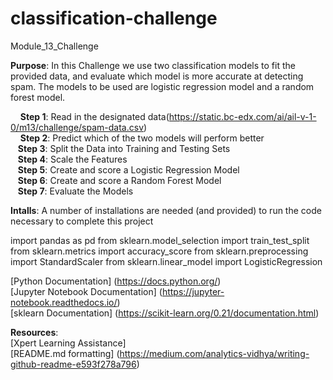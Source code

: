 # classification-challenge
Module_13_Challenge

__Purpose__: In this Challenge we use two classification models to fit the provided data, and evaluate which model is more accurate at detecting spam. The models to be used are logistic regression model and a random forest model.

  &nbsp; &nbsp; __Step 1__: Read in the designated data(https://static.bc-edx.com/ai/ail-v-1-0/m13/challenge/spam-data.csv)  
  &nbsp; &nbsp; __Step 2__: Predict which of the two models will perform better  
  &nbsp; &nbsp;__Step 3__: Split the Data into Training and Testing Sets  
  &nbsp; &nbsp;__Step 4__: Scale the Features  
  &nbsp; &nbsp;__Step 5__: Create and score a Logistic Regression Model  
  &nbsp; &nbsp;__Step 6__: Create and score a Random Forest Model  
  &nbsp; &nbsp;__Step 7__: Evaluate the Models 

__Intalls__: A number of installations are needed (and provided) to run the code necessary to complete this project  
  
import pandas as pd
from sklearn.model_selection import train_test_split
from sklearn.metrics import accuracy_score
from sklearn.preprocessing import StandardScaler
from sklearn.linear_model import LogisticRegression

[Python Documentation] (https://docs.python.org/)  
[Jupyter Notebook Documentation] (https://jupyter-notebook.readthedocs.io/)  
[sklearn Documentation]  (https://scikit-learn.org/0.21/documentation.html)

__Resources__:  
[Xpert Learning Assistance]  
[README.md formatting] (https://medium.com/analytics-vidhya/writing-github-readme-e593f278a796)  

